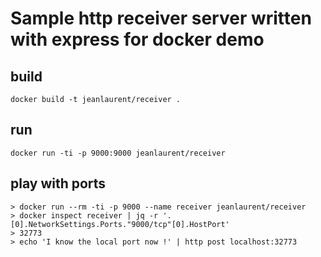 # Sample http receiver server written with express for docker demo

## build
`docker build -t jeanlaurent/receiver .`

## run
`docker run -ti -p 9000:9000 jeanlaurent/receiver`

## play with ports
```
> docker run --rm -ti -p 9000 --name receiver jeanlaurent/receiver
> docker inspect receiver | jq -r '.[0].NetworkSettings.Ports."9000/tcp"[0].HostPort'
> 32773
> echo 'I know the local port now !' | http post localhost:32773
```
